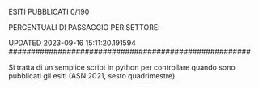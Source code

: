 ESITI PUBBLICATI 0/190 

PERCENTUALI DI PASSAGGIO PER SETTORE:

UPDATED 2023-09-16 15:11:20.191594
###################################################### 

Si tratta di un semplice script in python per controllare quando sono pubblicati gli esiti (ASN 2021, sesto quadrimestre).


